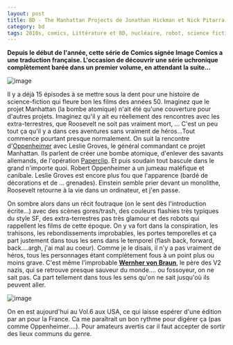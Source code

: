 ```yaml
---
layout: post
title: BD - The Manhattan Projects de Jonathan Hickman et Nick Pitarra (2012)
category: bd
tags: 2010s, comics, Littérature et BD, nucléaire, robot, science fiction, superhéros, uchronie
---
```

**Depuis le début de l'année, cette série de Comics signée Image Comics a une traduction française. L'occasion de découvrir une série uchronique complètement barée dans un premier volume, en attendant la suite...**

![image](https://filedn.eu/llqi9IBxlYouGRXYG2xlROb/img/2018/mpcover.jpg)

Il y a déjà 15 épisodes à se mettre sous la dent pour une histoire de science-fiction qui fleure bon les films des années 50. Imaginez que le projet Manhattan (la bombe atomique) n'ait été qu'une couverture pour d'autres projets. Imaginez qu'il y ait eu réellement des rencontres avec les extra-terrestres, que Roosevelt ne soit pas vraiment mort, ... C'est un peu tout ça qu'il y a dans ces aventures sans vraiment de héros...Tout commence pourtant presque normalement. On suit la rencontre d'<a href="https://fr.wikipedia.org/wiki/Robert_Oppenheimer">Oppenheimer</a> avec Leslie Groves, le général commandant ce projet Manhattan. Ils parlent de créer une bombe atomique, d'enlever des savants allemands, de l'opération <a href="https://fr.wikipedia.org/wiki/Op%C3%A9ration_Paperclip">Paperclip</a>. Et puis soudain tout bascule dans le grand n'importe quoi. Robert Oppenheimer a un jumeau maléfique et canibale. Leslie Groves est encore plus fou que l'apparence (bardé de décorations et de ... grenades). Einstein semble prier devant un monolithe, Roosevelt retourne à la vie dans un ordinateur, et j'en passe.

On sombre alors dans un récit foutraque (on le sent dès l'introduction écrite...) avec des scènes gores/trash, des couleurs flashies très typiques du style SF, des extra-terrestres pas très glamour et des robots qui rappellent les films de cette époque. On y va fort dans la conspiration, les trahisons, les rebondissements improbables, les portes temporelles et ça part justement dans tous les sens dans le temporel (flash back, forward, back....argh, j'ai mal au coeur). Comme je le disais, il n'y a pas vraiment de héros, tous les personnages étant complètement fous à un point plus ou moins grave. C'est même l'improbable <b><a title="Wernher von Braun" href="https://en.wikipedia.org/wiki/Wernher_von_Braun">Wernher von Braun</a></b>, le père des V2 nazis, qui se retrouve presque sauveur du monde.... ou fossoyeur, on ne sait pas. Ca part tellement dans tous les sens qu'on ne sait jusqu'où ils peuvent aller.

![image](https://filedn.eu/llqi9IBxlYouGRXYG2xlROb/img/2018/mp1.jpg)

On en est aujourd'hui au Vol.6 aux USA, ce qui laisse espérer d'une édition par an pour la France. Ca me paraîtrait un bon rythme pour digérer ça (pas comme Oppenheimer....). Pour amateurs avertis car il faut accepter de sortir des lieux communs du genre.
